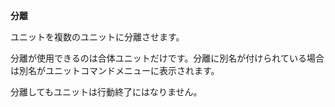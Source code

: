 **分離**

ユニットを複数のユニットに分離させます。

分離が使用できるのは合体ユニットだけです。分離に別名が付けられている場合は別名がユニットコマンドメニューに表示されます。

分離してもユニットは行動終了にはなりません。
